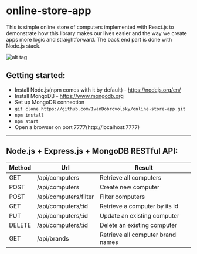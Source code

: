 # online-store-app
This is simple online store of computers implemented with React.js to demonstrate how this library makes our lives easier and the way we create apps more logic and straightforward. 
The back end part is done with Node.js stack.

![alt tag](https://i.ytimg.com/vi/NhoAxLElb-0/maxresdefault.jpg)


## Getting started:
  - Install Node.js(npm comes with it by default) - https://nodejs.org/en/
  - Install MongoDB - https://www.mongodb.org
  - Set up MongoDB connection
  - ` git clone https://github.com/IvanDobrovolsky/online-store-app.git `
  - ` npm install `
  - ` npm start `
  - Open a browser on port 7777(http://localhost:7777)

---

## Node.js + Express.js + MongoDB RESTful API:

| Method        | Url                     | Result                              |
| ------------- |---------------          | ----------------------              | 
| GET           | /api/computers          | Retrieve all computers              |
| POST          | /api/computers          | Create new computer                 |
| POST          | /api/computers/filter   | Filter computers                    |
| GET           | /api/computers/:id      | Retrieve a computer by its id       |
| PUT           | /api/computers/:id      | Update an existing computer         |
| DELETE        | /api/computers/:id      | Delete an existing computer         |
| GET           | /api/brands             | Retrieve all computer brand names   |




